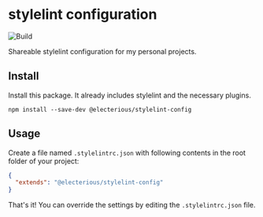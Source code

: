 # stylelint configuration

![Build](https://github.com/electerious/stylelint-config/workflows/Build/badge.svg)

Shareable stylelint configuration for my personal projects.

## Install

Install this package. It already includes stylelint and the necessary plugins.

```
npm install --save-dev @electerious/stylelint-config
```

## Usage

Create a file named `.stylelintrc.json` with following contents in the root folder of your project:

```json
{
  "extends": "@electerious/stylelint-config"
}
```

That's it! You can override the settings by editing the `.stylelintrc.json` file.
